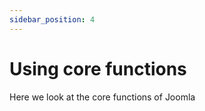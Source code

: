 ```yaml
---
sidebar_position: 4
---
```


Using core functions
===============

Here we look at the core functions of Joomla